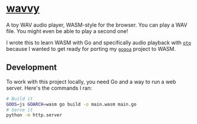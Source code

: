 # [wavvy](https://wavvy.braheezy.net/)

A toy WAV audio player, WASM-style for the browser. You can play a WAV file. You might even be able to play a second one!

I wrote this to learn WASM with Go and specifically audio playback with [`oto`](https://github.com/ebitengine/oto) because I wanted to get ready for porting my [`goqoa`](https://github.com/braheezy/goqoa) project to WASM.

## Development
To work with this project locally, you need Go and a way to run a web server. Here's the commands I ran:

```bash
# Build it
GOOS=js GOARCH=wasm go build -o main.wasm main.go
# Serve it
python -m http.server
```
